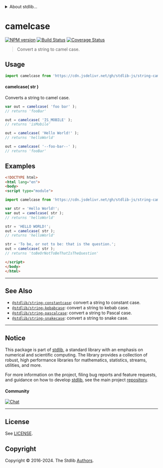 <!--

@license Apache-2.0

Copyright (c) 2021 The Stdlib Authors.

Licensed under the Apache License, Version 2.0 (the "License");
you may not use this file except in compliance with the License.
You may obtain a copy of the License at

   http://www.apache.org/licenses/LICENSE-2.0

Unless required by applicable law or agreed to in writing, software
distributed under the License is distributed on an "AS IS" BASIS,
WITHOUT WARRANTIES OR CONDITIONS OF ANY KIND, either express or implied.
See the License for the specific language governing permissions and
limitations under the License.

-->


<details>
  <summary>
    About stdlib...
  </summary>
  <p>We believe in a future in which the web is a preferred environment for numerical computation. To help realize this future, we've built stdlib. stdlib is a standard library, with an emphasis on numerical and scientific computation, written in JavaScript (and C) for execution in browsers and in Node.js.</p>
  <p>The library is fully decomposable, being architected in such a way that you can swap out and mix and match APIs and functionality to cater to your exact preferences and use cases.</p>
  <p>When you use stdlib, you can be absolutely certain that you are using the most thorough, rigorous, well-written, studied, documented, tested, measured, and high-quality code out there.</p>
  <p>To join us in bringing numerical computing to the web, get started by checking us out on <a href="https://github.com/stdlib-js/stdlib">GitHub</a>, and please consider <a href="https://opencollective.com/stdlib">financially supporting stdlib</a>. We greatly appreciate your continued support!</p>
</details>

# camelcase

[![NPM version][npm-image]][npm-url] [![Build Status][test-image]][test-url] [![Coverage Status][coverage-image]][coverage-url] <!-- [![dependencies][dependencies-image]][dependencies-url] -->

> Convert a string to camel case.

<!-- Package usage documentation. -->



<section class="usage">

## Usage

```javascript
import camelcase from 'https://cdn.jsdelivr.net/gh/stdlib-js/string-camelcase@v0.2.2-esm/index.mjs';
```

#### camelcase( str )

Converts a string to camel case.

```javascript
var out = camelcase( 'foo bar' );
// returns 'fooBar'

out = camelcase( 'IS_MOBILE' );
// returns 'isMobile'

out = camelcase( 'Hello World!' );
// returns 'helloWorld'

out = camelcase( '--foo-bar--' );
// returns 'fooBar'
```

</section>

<!-- /.usage -->

<!-- Package usage examples. -->

<section class="examples">

## Examples

```html
<!DOCTYPE html>
<html lang="en">
<body>
<script type="module">

import camelcase from 'https://cdn.jsdelivr.net/gh/stdlib-js/string-camelcase@v0.2.2-esm/index.mjs';

var str = 'Hello World!';
var out = camelcase( str );
// returns 'helloWorld'

str = 'HELLO WORLD!';
out = camelcase( str );
// returns 'helloWorld'

str = 'To be, or not to be: that is the question.';
out = camelcase( str );
// returns 'toBeOrNotToBeThatIsTheQuestion'

</script>
</body>
</html>
```

</section>

<!-- /.examples -->



<!-- Section for related `stdlib` packages. Do not manually edit this section, as it is automatically populated. -->

<section class="related">

* * *

## See Also

-   <span class="package-name">[`@stdlib/string-constantcase`][@stdlib/string/constantcase]</span><span class="delimiter">: </span><span class="description">convert a string to constant case.</span>
-   <span class="package-name">[`@stdlib/string-kebabcase`][@stdlib/string/kebabcase]</span><span class="delimiter">: </span><span class="description">convert a string to kebab case.</span>
-   <span class="package-name">[`@stdlib/string-pascalcase`][@stdlib/string/pascalcase]</span><span class="delimiter">: </span><span class="description">convert a string to Pascal case.</span>
-   <span class="package-name">[`@stdlib/string-snakecase`][@stdlib/string/snakecase]</span><span class="delimiter">: </span><span class="description">convert a string to snake case.</span>

</section>

<!-- /.related -->

<!-- Section for all links. Make sure to keep an empty line after the `section` element and another before the `/section` close. -->


<section class="main-repo" >

* * *

## Notice

This package is part of [stdlib][stdlib], a standard library with an emphasis on numerical and scientific computing. The library provides a collection of robust, high performance libraries for mathematics, statistics, streams, utilities, and more.

For more information on the project, filing bug reports and feature requests, and guidance on how to develop [stdlib][stdlib], see the main project [repository][stdlib].

#### Community

[![Chat][chat-image]][chat-url]

---

## License

See [LICENSE][stdlib-license].


## Copyright

Copyright &copy; 2016-2024. The Stdlib [Authors][stdlib-authors].

</section>

<!-- /.stdlib -->

<!-- Section for all links. Make sure to keep an empty line after the `section` element and another before the `/section` close. -->

<section class="links">

[npm-image]: http://img.shields.io/npm/v/@stdlib/string-camelcase.svg
[npm-url]: https://npmjs.org/package/@stdlib/string-camelcase

[test-image]: https://github.com/stdlib-js/string-camelcase/actions/workflows/test.yml/badge.svg?branch=v0.2.2
[test-url]: https://github.com/stdlib-js/string-camelcase/actions/workflows/test.yml?query=branch:v0.2.2

[coverage-image]: https://img.shields.io/codecov/c/github/stdlib-js/string-camelcase/main.svg
[coverage-url]: https://codecov.io/github/stdlib-js/string-camelcase?branch=main

<!--

[dependencies-image]: https://img.shields.io/david/stdlib-js/string-camelcase.svg
[dependencies-url]: https://david-dm.org/stdlib-js/string-camelcase/main

-->

[chat-image]: https://img.shields.io/gitter/room/stdlib-js/stdlib.svg
[chat-url]: https://app.gitter.im/#/room/#stdlib-js_stdlib:gitter.im

[stdlib]: https://github.com/stdlib-js/stdlib

[stdlib-authors]: https://github.com/stdlib-js/stdlib/graphs/contributors

[cli-section]: https://github.com/stdlib-js/string-camelcase#cli
[cli-url]: https://github.com/stdlib-js/string-camelcase/tree/cli
[@stdlib/string-camelcase]: https://github.com/stdlib-js/string-camelcase/tree/main

[umd]: https://github.com/umdjs/umd
[es-module]: https://developer.mozilla.org/en-US/docs/Web/JavaScript/Guide/Modules

[deno-url]: https://github.com/stdlib-js/string-camelcase/tree/deno
[deno-readme]: https://github.com/stdlib-js/string-camelcase/blob/deno/README.md
[umd-url]: https://github.com/stdlib-js/string-camelcase/tree/umd
[umd-readme]: https://github.com/stdlib-js/string-camelcase/blob/umd/README.md
[esm-url]: https://github.com/stdlib-js/string-camelcase/tree/esm
[esm-readme]: https://github.com/stdlib-js/string-camelcase/blob/esm/README.md
[branches-url]: https://github.com/stdlib-js/string-camelcase/blob/main/branches.md

[stdlib-license]: https://raw.githubusercontent.com/stdlib-js/string-camelcase/main/LICENSE

[standard-streams]: https://en.wikipedia.org/wiki/Standard_streams

[mdn-regexp]: https://developer.mozilla.org/en-US/docs/Web/JavaScript/Guide/Regular_Expressions

<!-- <related-links> -->

[@stdlib/string/constantcase]: https://github.com/stdlib-js/string-constantcase/tree/esm

[@stdlib/string/kebabcase]: https://github.com/stdlib-js/string-kebabcase/tree/esm

[@stdlib/string/pascalcase]: https://github.com/stdlib-js/string-pascalcase/tree/esm

[@stdlib/string/snakecase]: https://github.com/stdlib-js/string-snakecase/tree/esm

<!-- </related-links> -->

</section>

<!-- /.links -->
